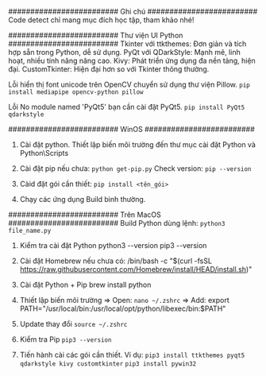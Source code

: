 ######################### Ghi chú #########################
Code detect chỉ mang mục đích học tập, tham khảo nhé!


######################### Thư viện UI Python #########################
Tkinter với ttkthemes: Đơn giản và tích hợp sẵn trong Python, dễ sử dụng.
PyQt với QDarkStyle: Mạnh mẽ, linh hoạt, nhiều tính năng nâng cao.
Kivy: Phát triển ứng dụng đa nền tảng, hiện đại.
CustomTkinter: Hiện đại hơn so với Tkinter thông thường.

Lỗi hiển thị font unicode trên OpenCV chuyển sử dụng thư viện Pillow.
`pip install mediapipe opencv-python pillow`

Lỗi No module named 'PyQt5' bạn cần cài đặt PyQt5.
`pip install PyQt5 qdarkstyle`

######################### WinOS #########################
1. Cài đặt python. Thiết lập biến môi trường đến thư mục cài đặt Python và Python\Scripts
2. Cài đặt pip nếu chưa:
`python get-pip.py`
Check version: `pip --version`

3. Càid đặt gói cần thiết:
`pip install <tên_gói>`

4. Chạy các ứng dụng Build bình thường.

######################### Trên MacOS #########################
Build Python dùng lệnh: `python3 file_name.py`

1. Kiểm tra cài đặt Python
python3 --version
pip3 --version

2. Cài đặt Homebrew nếu chưa có:
/bin/bash -c "$(curl -fsSL https://raw.githubusercontent.com/Homebrew/install/HEAD/install.sh)"

3. Cài đặt Python + Pip
brew install python

4. Thiết lập biến môi trường
=> Open: `nano ~/.zshrc`
=> Add: export PATH="/usr/local/bin:/usr/local/opt/python/libexec/bin:$PATH"

5. Update thay đổi
`source ~/.zshrc`

6. Kiểm tra Pip
`pip3 --version`

7. Tiến hành cài các gói cần thiết.
Ví dụ: `pip3 install ttkthemes pyqt5 qdarkstyle kivy customtkinter`
`pip3 install pywin32`